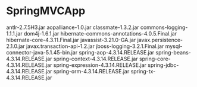 # SpringMVCApp
antlr-2.7.5H3.jar
aopalliance-1.0.jar
classmate-1.3.2.jar
commons-logging-1.1.1.jar
dom4j-1.6.1.jar
hibernate-commons-annotations-4.0.5.Final.jar
hibernate-core-4.3.11.Final.jar
javassist-3.21.0-GA.jar
javax.persistence-2.1.0.jar
javax.transaction-api-1.2.jar
jboss-logging-3.2.1.Final.jar
mysql-connector-java-5.1.45-bin.jar
spring-aop-4.3.14.RELEASE.jar
spring-beans-4.3.14.RELEASE.jar
spring-context-4.3.14.RELEASE.jar
spring-core-4.3.14.RELEASE.jar
spring-expression-4.3.14.RELEASE.jar
spring-jdbc-4.3.14.RELEASE.jar
spring-orm-4.3.14.RELEASE.jar
spring-tx-4.3.14.RELEASE.jar
